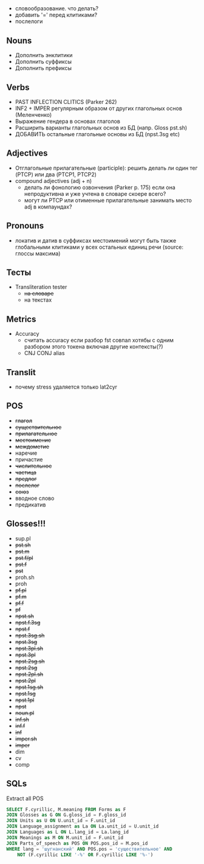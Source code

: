 ## 
- словообразование. что делать?
- добавить '=' перед клитиками?
- послелоги

## Nouns
- Дополнить энклитики
- Дополнить суффиксы
- Дополнить префиксы
## Verbs
- PAST INFLECTION CLITICS (Parker 262)
- INF2 + IMPER регулярным образом от других глагольных основ (Меленченко)
- Выражение гендера в основах глаголов
- Расширить варианты глагольных основ из БД (напр. Gloss pst.sh)
- ДОБАВИТЬ остальные глагольные основы из БД (npst.3sg etc)
## Adjectives
- Отглагольные прилагательные (participle): решить делать ли один тег (PTCP) или два (PTCP1, PTCP2)
- compound adjectives (adj + n) 
    - делать ли фонологию озвончения (Parker p. 175) если она непродуктивна и уже учтена в словаре скоере всего?
    - могут ли PTCP или отименные прилагательные занимать место adj в компаундах?
## Pronouns
- локатив и датив в суффиксах местоимений могут быть также глобальными клитиками у всех остальных единиц речи (source: глоссы максима)

## Тесты
- Transliteration tester 
    - ~~на словаре~~
    - на текстах
## Metrics
- Accuracy
    - считать accuracy если разбор fst совпал хотябы с одним разбором этого токена включая другие контексты(?)
    - CNJ CONJ alias

## Translit
- почему stress удаляется только lat2cyr 

## POS
- ~~глагол~~
- ~~существительное~~
- ~~прилагательное~~
- ~~местоимение~~
- ~~междометие~~
- наречие
- причастие
- ~~числительное~~
- ~~частица~~
- ~~предлог~~
- ~~послелог~~
- ~~союз~~
- вводное слово
- предикатив

## Glosses!!!
- sup.pl
- ~~pst.sh~~
- ~~pst.m~~
- ~~pst.f/pl~~
- ~~pst.f~~
- ~~pst~~
- proh.sh
- proh
- ~~pf.pl~~
- ~~pf.m~~
- ~~pf.f~~
- ~~pf~~
- ~~npst.sh~~
- ~~npst.f.3sg~~
- ~~npst.f~~
- ~~npst.3sg.sh~~
- ~~npst.3sg~~
- ~~npst.3pl.sh~~
- ~~npst.3pl~~
- ~~npst.2sg.sh~~
- ~~npst.2sg~~
- ~~npst.2pl.sh~~
- ~~npst.2pl~~
- ~~npst.1sg.sh~~
- ~~npst.1sg~~
- ~~npst.1pl~~
- ~~npst~~
- ~~noun.pl~~
- ~~inf.sh~~
- ~~inf.f~~
- ~~inf~~
- ~~imper.sh~~
- ~~imper~~
- dim
- cv
- comp

## SQLs
Extract all POS
```sql
SELECT F.cyrillic, M.meaning FROM Forms as F
JOIN Glosses as G ON G.gloss_id = F.gloss_id
JOIN Units as U ON U.unit_id = F.unit_id
JOIN Language_assignment as La ON La.unit_id = U.unit_id
JOIN Languages as L ON L.lang_id = La.lang_id
JOIN Meanings as M ON M.unit_id = F.unit_id
JOIN Parts_of_speech as POS ON POS.pos_id = M.pos_id
WHERE lang = 'шугнанский' AND POS.pos = 'существительное' AND 
	NOT (F.cyrillic LIKE '-%' OR F.cyrillic LIKE '%-')
```